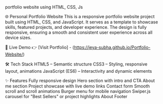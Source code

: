 portfolio website using HTML, CSS, Js

🌐 Personal Portfolio Website
This is a responsive portfolio website project built using HTML, CSS, and JavaScript. It serves as a template to showcase skills, featured projects, and developer experience. The design is fully responsive, ensuring a smooth and consistent user experience across all device sizes.

🔗 Live Demo
👉 [Visit Portfolio] - (https://jeya-subha.github.io/Portfolio-Website/)

🛠️ Tech Stack
HTML5 – Semantic structure
CSS3 – Styling, responsive layout, animations
JavaScript (ES6) – Interactivity and dynamic elements

✨ Features
Fully responsive design
Hero section with intro and CTA
About me section
Project showcase with live demo links
Contact form
Smooth scroll and scroll animations
Burger menu for mobile navigation
Swiper.js carousel for "Best Sellers" or project highlights
About
Footer
